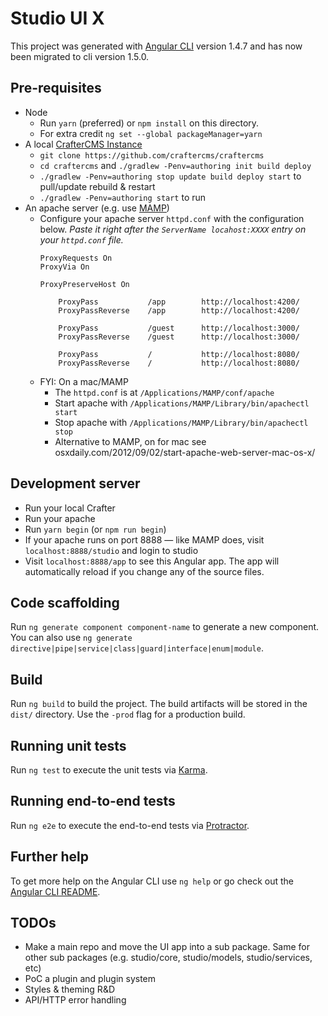 # Studio UI X

This project was generated with [Angular CLI](https://github.com/angular/angular-cli) version 1.4.7 and has now been migrated to cli version 1.5.0.

## Pre-requisites
* Node
  * Run `yarn` (preferred) or `npm install` on this directory.
  * For extra credit `ng set --global packageManager=yarn`
* A local [CrafterCMS Instance](https://github.com/craftercms/craftercms) 
  * `git clone https://github.com/craftercms/craftercms`
  * `cd craftercms` and `./gradlew -Penv=authoring init build deploy`
  * `./gradlew -Penv=authoring stop update build deploy start` to pull/update rebuild & restart
  * `./gradlew -Penv=authoring start` to run
* An apache server (e.g. use [MAMP](https://www.mamp.info/)) 
  * Configure your apache server `httpd.conf` with the configuration below. _Paste it right after the `ServerName locahost:XXXX` entry on your `httpd.conf` file._
    ```
    ProxyRequests On
    ProxyVia On
    
    ProxyPreserveHost On
    
        ProxyPass           /app        http://localhost:4200/
        ProxyPassReverse    /app        http://localhost:4200/
    
        ProxyPass           /guest      http://localhost:3000/
        ProxyPassReverse    /guest      http://localhost:3000/
    
        ProxyPass           /           http://localhost:8080/
        ProxyPassReverse    /           http://localhost:8080/
    ```
  * FYI: On a mac/MAMP 
    * The `httpd.conf` is at `/Applications/MAMP/conf/apache`
    * Start apache with `/Applications/MAMP/Library/bin/apachectl start`
    * Stop apache with `/Applications/MAMP/Library/bin/apachectl stop`
    * Alternative to MAMP, on for mac see osxdaily.com/2012/09/02/start-apache-web-server-mac-os-x/

## Development server

* Run your local Crafter
* Run your apache
* Run `yarn begin` (or `npm run begin`)
* If your apache runs on port 8888 — like MAMP does, visit `localhost:8888/studio` and login to studio
* Visit `localhost:8888/app` to see this Angular app. The app will automatically reload if you change any of the source files.

## Code scaffolding

Run `ng generate component component-name` to generate a new component. You can also use `ng generate directive|pipe|service|class|guard|interface|enum|module`.

## Build

Run `ng build` to build the project. The build artifacts will be stored in the `dist/` directory. Use the `-prod` flag for a production build.

## Running unit tests

Run `ng test` to execute the unit tests via [Karma](https://karma-runner.github.io).

## Running end-to-end tests

Run `ng e2e` to execute the end-to-end tests via [Protractor](http://www.protractortest.org/).

## Further help

To get more help on the Angular CLI use `ng help` or go check out the [Angular CLI README](https://github.com/angular/angular-cli/blob/master/README.md).

## TODOs
- Make a main repo and move the UI app into a sub package. Same for other sub packages (e.g. studio/core, studio/models, studio/services, etc)
- PoC a plugin and plugin system
- Styles & theming R&D
- API/HTTP error handling
